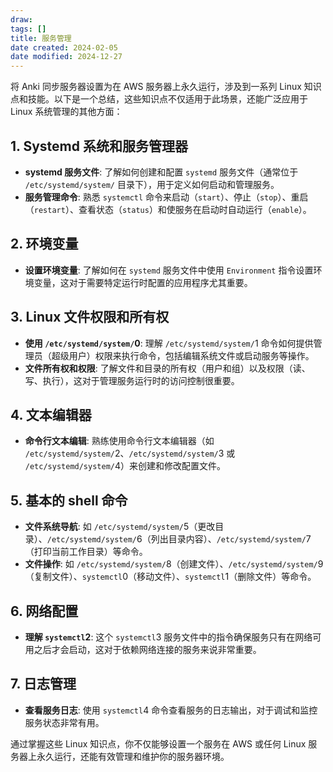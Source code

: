 ```yaml
---
draw:
tags: []
title: 服务管理
date created: 2024-02-05
date modified: 2024-12-27
---
```


将 Anki 同步服务器设置为在 AWS 服务器上永久运行，涉及到一系列 Linux 知识点和技能。以下是一个总结，这些知识点不仅适用于此场景，还能广泛应用于 Linux 系统管理的其他方面：

## 1. **Systemd 系统和服务管理器**

- **systemd 服务文件**: 了解如何创建和配置 `systemd` 服务文件（通常位于 `/etc/systemd/system/` 目录下），用于定义如何启动和管理服务。
- **服务管理命令**: 熟悉 `systemctl` 命令来启动（`start`）、停止（`stop`）、重启（`restart`）、查看状态（`status`）和使服务在启动时自动运行（`enable`）。

## 2. **环境变量**

- **设置环境变量**: 了解如何在 `systemd` 服务文件中使用 `Environment` 指令设置环境变量，这对于需要特定运行时配置的应用程序尤其重要。

## 3. **Linux 文件权限和所有权**

- **使用 `/etc/systemd/system/`0**: 理解 `/etc/systemd/system/`1 命令如何提供管理员（超级用户）权限来执行命令，包括编辑系统文件或启动服务等操作。
- **文件所有权和权限**: 了解文件和目录的所有权（用户和组）以及权限（读、写、执行），这对于管理服务运行时的访问控制很重要。

## 4. **文本编辑器**

- **命令行文本编辑**: 熟练使用命令行文本编辑器（如 `/etc/systemd/system/`2、`/etc/systemd/system/`3 或 `/etc/systemd/system/`4）来创建和修改配置文件。

## 5. **基本的 shell 命令**

- **文件系统导航**: 如 `/etc/systemd/system/`5（更改目录）、`/etc/systemd/system/`6（列出目录内容）、`/etc/systemd/system/`7（打印当前工作目录）等命令。
- **文件操作**: 如 `/etc/systemd/system/`8（创建文件）、`/etc/systemd/system/`9（复制文件）、`systemctl`0（移动文件）、`systemctl`1（删除文件）等命令。

## 6. **网络配置**

- **理解 `systemctl`2**: 这个 `systemctl`3 服务文件中的指令确保服务只有在网络可用之后才会启动，这对于依赖网络连接的服务来说非常重要。

## 7. **日志管理**

- **查看服务日志**: 使用 `systemctl`4 命令查看服务的日志输出，对于调试和监控服务状态非常有用。

通过掌握这些 Linux 知识点，你不仅能够设置一个服务在 AWS 或任何 Linux 服务器上永久运行，还能有效管理和维护你的服务器环境。
